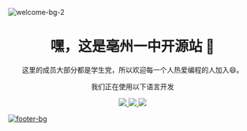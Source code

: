 ![welcome-bg-2](https://user-images.githubusercontent.com/50290580/124369381-11ed1800-dc74-11eb-90a9-2ff2073c3b97.jpg)
<h1 align="center">嘿，这是亳州一中开源站 👋</h1>

<p align="center">这里的成员大部分都是学生党，所以欢迎每一个人热爱编程的人加入😄。</p>

<p align="center">我们正在使用以下语言开发</p>

<p align="center">  
<a href="https://github.com/harish-sethuraman/readme-components">
<img  src="https://readme-components.vercel.app/api?component=logo&fill=black&logo=java">
</a>
<!-- <a href="https://github.com/harish-sethuraman/readme-components">
<img  src="https://readme-components.vercel.app/api?component=logo&fill=black&logo=html5&svgfill=f06629">
</a> -->
<a href="https://github.com/harish-sethuraman/readme-components">
<img  src="https://readme-components.vercel.app/api?component=logo&fill=black&logo=javascript&svgfill=f6df1c">
</a>
<a href="https://github.com/harish-sethuraman/readme-components">
<img  src="https://readme-components.vercel.app/api?component=logo&fill=black&logo=python&svgfill=028dd1">
</p>


![footer-bg](https://user-images.githubusercontent.com/50290580/124369382-144f7200-dc74-11eb-807a-f10a7a502dd9.jpg)

